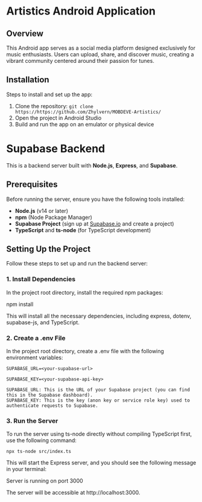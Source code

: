 # Artistics Android Application

## Overview
This Android app serves as a social media platform designed exclusively for music enthusiasts. Users can upload, share, and discover music, creating a vibrant community centered around their passion for tunes.

## Installation
Steps to install and set up the app:
1. Clone the repository: `git clone https://https://github.com/Zhylvern/MOBDEVE-Artistics/`
2. Open the project in Android Studio
3. Build and run the app on an emulator or physical device

# Supabase Backend

This is a backend server built with **Node.js**, **Express**, and **Supabase**. 

## Prerequisites

Before running the server, ensure you have the following tools installed:

- **Node.js** (v14 or later)
- **npm** (Node Package Manager)
- **Supabase Project** (sign up at [Supabase.io](https://supabase.io) and create a project)
- **TypeScript** and **ts-node** (for TypeScript development)

## Setting Up the Project

Follow these steps to set up and run the backend server:

### 1. Install Dependencies

In the project root directory, install the required npm packages:

npm install

This will install all the necessary dependencies, including express, dotenv, supabase-js, and TypeScript.

### 2. Create a .env File

In the project root directory, create a .env file with the following environment variables:

`SUPABASE_URL=<your-supabase-url>`

`SUPABASE_KEY=<your-supabase-api-key>`

    SUPABASE_URL: This is the URL of your Supabase project (you can find this in the Supabase dashboard).
    SUPABASE_KEY: This is the key (anon key or service role key) used to authenticate requests to Supabase.

### 3. Run the Server

To run the server using ts-node directly without compiling TypeScript first, use the following command:

```npx ts-node src/index.ts```

This will start the Express server, and you should see the following message in your terminal:

Server is running on port 3000

The server will be accessible at http://localhost:3000.
